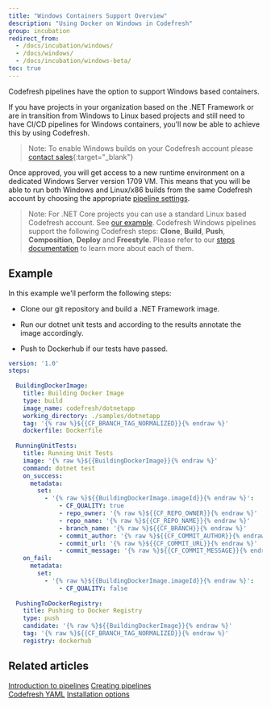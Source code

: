 ```yaml
---
title: "Windows Containers Support Overview"
description: "Using Docker on Windows in Codefresh"
group: incubation
redirect_from:
  - /docs/incubation/windows/
  - /docs/windows/
  - /docs/incubation/windows-beta/
toc: true
---
```

  
Codefresh pipelines have the option to support Windows based containers.

If you have projects in your organization based on the .NET Framework or are in transition from Windows to Linux based projects and still need to have CI/CD pipelines for Windows containers, you’ll now be able to achieve this by using Codefresh.

> Note: To enable Windows builds on your Codefresh account please [contact sales](https://codefresh.io/contact-us/){:target="\_blank"}

Once approved, you will get access to a new runtime environment on a dedicated Windows Server version 1709 VM. This means that you will be able to run both Windows and Linux/x86 builds from the same Codefresh account by choosing the appropriate [pipeline settings]({{site.baseurl}}/docs/pipelines/pipelines/#pipeline-settings).


> Note: For .NET Core projects you can use a standard Linux based Codefresh account. See [our example]({{site.baseurl}}/docs/example-catalog/ci-examples/dotnet/).
Codefresh Windows pipelines support the following Codefresh steps:
**Clone**, **Build**, **Push**, **Composition**, **Deploy** and **Freestyle**.
Please refer to our [steps documentation]({{site.baseurl}}/docs/pipelines/steps/) to learn more about each of them.


## Example

In this example we'll perform the following steps:
    
- Clone our git repository and build a .NET Framework image.
    
- Run our dotnet unit tests and according to the results annotate the image accordingly.
    
- Push to Dockerhub if our tests have passed.

```yaml
version: '1.0'
steps:
  
  BuildingDockerImage:
    title: Building Docker Image
    type: build
    image_name: codefresh/dotnetapp
    working_directory: ./samples/dotnetapp
    tag: '{% raw %}${{CF_BRANCH_TAG_NORMALIZED}}{% endraw %}'
    dockerfile: Dockerfile
 
  RunningUnitTests:
    title: Running Unit Tests
    image: '{% raw %}${{BuildingDockerImage}}{% endraw %}'
    command: dotnet test
    on_success:
      metadata:
        set:
          - '{% raw %}${{BuildingDockerImage.imageId}}{% endraw %}':
              - CF_QUALITY: true
              - repo_owner: '{% raw %}${{CF_REPO_OWNER}}{% endraw %}'
              - repo_name: '{% raw %}${{CF_REPO_NAME}}{% endraw %}'
              - branch_name: '{% raw %}${{CF_BRANCH}}{% endraw %}'
              - commit_author: '{% raw %}${{CF_COMMIT_AUTHOR}}{% endraw %}'
              - commit_url: '{% raw %}${{CF_COMMIT_URL}}{% endraw %}'
              - commit_message: '{% raw %}${{CF_COMMIT_MESSAGE}}{% endraw %}'
    on_fail:
      metadata:
        set:
          - '{% raw %}${{BuildingDockerImage.imageId}}{% endraw %}':
              - CF_QUALITY: false
  
  PushingToDockerRegistry:
    title: Pushing to Docker Registry
    type: push
    candidate: '{% raw %}${{BuildingDockerImage}}{% endraw %}'
    tag: '{% raw %}${{CF_BRANCH_TAG_NORMALIZED}}{% endraw %}'
    registry: dockerhub

``` 

## Related articles
[Introduction to pipelines]({{site.baseurl}}/docs/pipelines/introduction-to-codefresh-pipelines/)
[Creating pipelines]({{site.baseurl}}/docs/pipelines/pipelines/)  
[Codefresh YAML]({{site.baseurl}}/docs/pipelines/what-is-the-codefresh-yaml/) 
[Installation options]({{site.baseurl}}/docs/installation/installation-options/)
